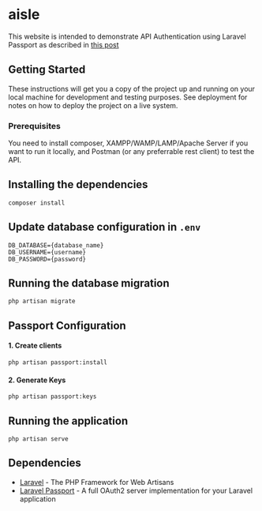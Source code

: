 # aisle
This website is intended to demonstrate API Authentication using Laravel Passport as described in 
[this post](https://medium.com/@asjamsuri/api-authentication-dengan-menggunakan-laravel-passport-d2d4c12828a6)

## Getting Started
These instructions will get you a copy of the project up and running on your local machine for development and testing purposes. See deployment for notes on how to deploy the project on a live system.

### Prerequisites
You need to install composer, XAMPP/WAMP/LAMP/Apache Server if you want to run it locally, and Postman (or any preferrable rest client) to test the API.

## Installing the dependencies
```
composer install
```

## Update database configuration in `.env`
```
DB_DATABASE={database_name}
DB_USERNAME={username}
DB_PASSWORD={password}
```

## Running the database migration
```
php artisan migrate
```

## Passport Configuration
#### 1. Create clients
```
php artisan passport:install
```
#### 2. Generate Keys
```
php artisan passport:keys
```

## Running the application
```
php artisan serve
```

## Dependencies
* [Laravel](https://laravel.com) - The PHP Framework for Web Artisans
* [Laravel Passport](https://laravel.com/docs/passport) - A full OAuth2 server implementation for your Laravel application